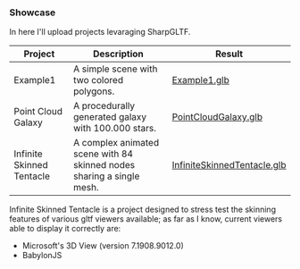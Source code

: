 ### Showcase

In here I'll upload projects levaraging SharpGLTF.

|Project|Description|Result|
|-|-|-|
|Example1|A simple scene with two colored polygons.|[Example1.glb](Example1.glb)
|Point Cloud Galaxy|A procedurally generated galaxy with 100.000 stars.|[PointCloudGalaxy.glb](PointCloudGalaxy.glb)
|Infinite Skinned Tentacle|A complex animated scene with 84 skinned nodes sharing a single mesh.|[InfiniteSkinnedTentacle.glb](InfiniteSkinnedTentacle.glb)

Infinite Skinned Tentacle is a project designed to stress test the skinning features of various gltf viewers available; as far as I know, current viewers able to display it correctly are:
- Microsoft's 3D View (version 7.1908.9012.0)
- BabylonJS
